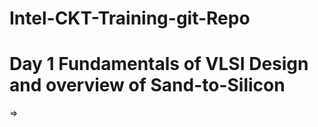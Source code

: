 # Intel-CKT-Training-git-Repo

# Day 1 Fundamentals of VLSI Design and overview of Sand-to-Silicon 
  =>  
